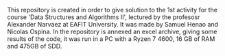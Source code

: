 This repository is created in order to give solution to the 1st activity for the course 'Data Structures and Algorithms II', lectured by the profesosr Alexander Narvaez at EAFIT University. 
It was made by Samuel Henao and Nicolas Ospina. In the repository is annexed an excel archive, giving some results of the code, it was run in a PC with a Ryzen 7 4600, 16 GB of RAM and 475GB of SDD. 

